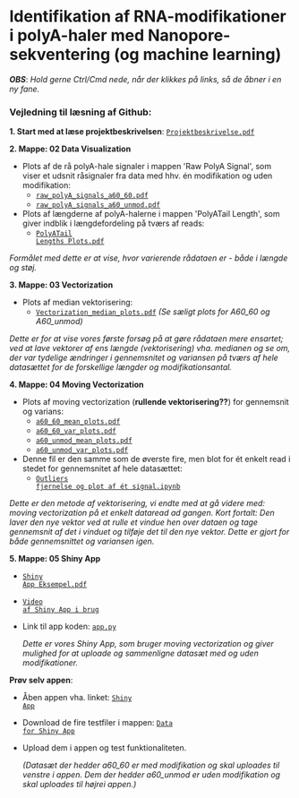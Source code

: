 # Identifikation af RNA-modifikationer i polyA-haler med Nanopore-sekventering (og machine learning)

***OBS***: *Hold gerne Ctrl/Cmd nede, når der klikkes på links, så de åbner i en ny fane.*

### Vejledning til læsning af Github:
**1. Start med at læse projektbeskrivelsen**: <a href="https://github.com/Najaandrup/Dataprojekt/blob/main/Projektbeskrivelse.pdf"><code>Projektbeskrivelse.pdf</code></a>

**2. Mappe: 02 Data Visualization**
   - Plots af de rå polyA-hale signaler i mappen 'Raw PolyA Signal', som viser et udsnit råsignaler fra data med hhv. én modifikation og uden modifikation:
        - <a href="https://github.com/Najaandrup/Dataprojekt/blob/main/02%20Data%20Visualization/Raw%20PolyA%20Signal/raw_polyA_signals_a60_60.pdf"><code>raw_polyA_signals_a60_60.pdf</code></a>
        - <a href="https://github.com/Najaandrup/Dataprojekt/blob/main/02%20Data%20Visualization/Raw%20PolyA%20Signal/raw_polyA_signals_a60_unmod.pdf"><code>raw_polyA_signals_a60_unmod.pdf</code></a>
   - Plots af længderne af polyA-halerne i mappen 'PolyATail Length', som giver indblik i længdefordeling på tværs af reads:
        - <a href="https://github.com/Najaandrup/Dataprojekt/blob/main/02%20Data%20Visualization/PolyATail%20Length/PolyATail%20Lengths%20Plots.pdf"><code>PolyATail Lengths Plots.pdf</code></a>

   *Formålet med dette er at vise, hvor varierende rådataen er - både i længde og støj.*
 
**3. Mappe: 03 Vectorization**
   - Plots af median vektorisering:
        - <a href="https://github.com/Najaandrup/Dataprojekt/blob/main/03%20Vectorization/Vectorization_median_plots.pdf"><code>Vectorization_median_plots.pdf</code></a> *(Se sæligt plots for A60_60 og A60_unmod)*
 
*Dette er for at vise vores første forsøg på at gøre rådataen mere ensartet; ved at lave vektorer af ens længde (vektorisering) vha. medianen og se om, der var tydelige ændringer i gennemsnitet og variansen på tværs af hele datasættet for de forskellige længder og modifikationsantal.*

**4. Mappe: 04 Moving Vectorization**
   - Plots af moving vectorization (**rullende vektorisering??**) for gennemsnit og varians:
      - <a href="https://github.com/Najaandrup/Dataprojekt/blob/main/04%20Moving%20Vectorization/a60_60_mean_plots.pdf"><code>a60_60_mean_plots.pdf</code></a>
      - <a href="https://github.com/Najaandrup/Dataprojekt/blob/main/04%20Moving%20Vectorization/a60_60_var_plots.pdf"><code>a60_60_var_plots.pdf</code></a>
      - <a href="https://github.com/Najaandrup/Dataprojekt/blob/main/04%20Moving%20Vectorization/a60_unmod_mean_plots.pdf"><code>a60_unmod_mean_plots.pdf</code></a>
      - <a href="https://github.com/Najaandrup/Dataprojekt/blob/main/04%20Moving%20Vectorization/a60_unmod_var_plots.pdf"><code>a60_unmod_var_plots.pdf</code></a>
   - Denne fil er den samme som de øverste fire, men blot for ét enkelt read i stedet for gennemsnitet af hele datasættet:
        - <a href="https://github.com/Najaandrup/Dataprojekt/blob/main/04%20Moving%20Vectorization/Outliers%20fjernelse%20og%20plot%20af%20%C3%A9t%20signal.ipynb"><code>Outliers fjernelse og plot af ét signal.ipynb</code></a>

*Dette er den metode af vektorisering, vi endte med at gå videre med: moving vectorization på et enkelt dataread ad gangen. Kort fortalt: Den laver den nye vektor ved at rulle et vindue hen over dataen og tage gennemsnit af det i vinduet og tilføje det til den nye vektor. Dette er gjort for både gennemsnittet og variansen igen.*
 
**5. Mappe: 05 Shiny App**
   - <a href="https://github.com/Najaandrup/Dataprojekt/blob/main/05%20Shiny%20App/Shiny%20App%20Eksempel.pdf"><code>Shiny App Eksempel.pdf</code></a>
   - <a href="https://juliemalm.github.io/Video-dataprojekt/"><code>Video af Shiny App i brug</code></a>
   - Link til app koden: <a href="https://github.com/Najaandrup/Dataprojekt/blob/main/05%20Shiny%20App/app.py"><code>app.py</code></a>

     *Dette er vores Shiny App, som bruger moving vectorization og giver mulighed for at uploade og sammenligne datasæt med og uden modifikationer.*

**Prøv selv appen**:
   - Åben appen vha. linket: <a href="https://naja.shinyapps.io/05_shiny_app/"><code>Shiny App</code></a>
   - Download de fire testfiler i mappen: <a href="https://github.com/Najaandrup/Dataprojekt/tree/main/05%20Shiny%20App/Data%20for%20Shiny%20App"><code>Data for Shiny App</code></a>
   - Upload dem i appen og test funktionaliteten.

     *(Datasæt der hedder a60_60 er med modifikation og skal uploades til venstre i appen. Dem der hedder a60_unmod er uden modifikation og skal uploades til højrei appen.)*
